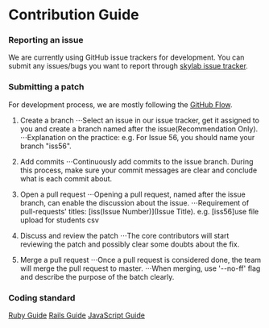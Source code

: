 Contribution Guide
=============================================

### Reporting an issue

We are currently using GitHub issue trackers for  development. You can submit any issues/bugs you want to report through [skylab issue tracker](https://github.com/nusskylab/nusskylab/issues).

### Submitting a patch

For development process, we are mostly following the [GitHub Flow](https://guides.github.com/introduction/flow/index.html).

1. Create a branch
⋅⋅⋅Select an issue in our issue tracker, get it assigned to you and create a branch named after the issue(Recommendation Only).
⋅⋅⋅Explanation on the practice: e.g. For Issue 56, you should name your branch "iss56".

2. Add commits
⋅⋅⋅Continuously add commits to the issue branch. During this process, make sure your commit messages are clear and conclude what is each commit about.

3. Open a pull request
⋅⋅⋅Opening a pull request, named after the issue branch, can enable the discussion about the issue.
⋅⋅⋅Requirement of pull-requests' titles: [iss(Issue Number)](Issue Title). e.g. [iss56]use file upload for students csv

4. Discuss and review the patch
⋅⋅⋅The core contributors will start reviewing the patch and possibly clear some doubts about the fix.

5. Merge a pull request
⋅⋅⋅Once a pull request is considered done, the team will merge the pull request to master.
⋅⋅⋅When merging, use '--no-ff' flag and describe the purpose of the batch clearly.

### Coding standard

[Ruby Guide](https://github.com/bbatsov/ruby-style-guide)
[Rails Guide](https://github.com/bbatsov/rails-style-guide)
[JavaScript Guide](https://github.com/airbnb/javascript)
